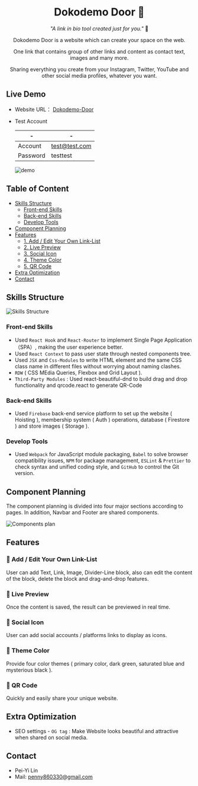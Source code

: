 <h1 align="center"> Dokodemo Door 🚪 </h1> 

<p align="center"> <i>"A link in bio tool created just for you."</i> 🔑</p>

<p align="center">
    Dokodemo Door is a website which can create your space on the web.
</p>
<p align="center">
    One link that contains group of other links and content as contact text, images and many more.
</p>
<p align="center">
    Sharing everything you create from your Instagram, Twitter, YouTube and other social media profiles, whatever you want.
</p>

## Live Demo
-   Website URL： [Dokodemo-Door](https://dokodemo-door.web.app/)
-   Test Account

    | -  | - |
    | -------- | ------------- |
    | Account  | test@test.com |
    | Password | testtest      |

    ![demo](https://user-images.githubusercontent.com/110281590/222951547-58283e36-f524-493c-8c14-033a8b974f65.gif)

## Table of Content

- [Skills Structure](https://github.com/Penny0330/Dokodemo-Door#skills-structure)
    - [Front-end Skills](https://github.com/Penny0330/Dokodemo-Door#front-end-skills)
    - [Back-end Skills](https://github.com/Penny0330/Dokodemo-Door#back-end-skills)
    - [Develop Tools](https://github.com/Penny0330/Dokodemo-Door#develop-tools)
- [Component Planning](https://github.com/Penny0330/Dokodemo-Door#component-planning)
- [Features](https://github.com/Penny0330/Dokodemo-Door#features)
    - [1. Add / Edit Your Own Link-List](https://github.com/Penny0330/Dokodemo-Door#-add--edit-your-own-link-list)
    - [2. Live Preview](https://github.com/Penny0330/Dokodemo-Door#-live-preview)
    - [3. Social Icon](https://github.com/Penny0330/Dokodemo-Door#-social-icon)
    - [4. Theme Color](https://github.com/Penny0330/Dokodemo-Door#-live-preview)
    - [5. QR Code](https://github.com/Penny0330/Dokodemo-Door#-qr-code)
- [Extra Optimization](https://github.com/Penny0330/Dokodemo-Door#extra-optimization)
- [Contact](https://github.com/Penny0330/Dokodemo-Door#contact)

## Skills Structure

![Skills Structure](https://user-images.githubusercontent.com/110281590/222961732-c4e38ec3-210a-432f-bfbb-d433758da074.png)

### Front-end Skills

-   Used `React Hook` and `React-Router` to implement Single Page Application（SPA）, making the user experience better.
-   Used `React Context` to pass user state through nested components tree.
-   Used `JSX` and `Css-Modules` to write HTML element and the same CSS class name in different files without worrying about naming clashes.
-   `RDW` ( CSS MEdia Queries, Flexbox and Grid Layout ).
-   `Third-Party Modules` : Used react-beautiful-dnd to build drag and drop functionality and qrcode.react to generate QR-Code

### Back-end Skills

-   Used `Firebase` back-end service platform to set up the website ( Hoisting ), membership system ( Auth ) operations, database ( Firestore ) and store images ( Storage ).

### Develop Tools

-   Used `Webpack` for JavaScript module packaging, `Babel` to solve browser compatibility issues, `NPM` for package management, `ESLint` & `Prettier` to check syntax and unified coding style, and `GitHub` to control the Git version.

## Component Planning

The component planning is divided into four major sections according to pages. In addition, Navbar and Footer are shared components.

![Components plan](https://user-images.githubusercontent.com/110281590/222951641-5a32d3d1-0f81-4f13-be5e-2b4de414845b.png)

## Features

### 🔔 Add / Edit Your Own Link-List

User can add Text, Link, Image, Divider-Line block, also can edit the content of the block, delete the block and drag-and-drop features.

### 🔔 Live Preview

Once the content is saved, the result can be previewed in real time.

### 🔔 Social Icon

User can add social accounts / platforms links to display as icons.

### 🔔 Theme Color

Provide four color themes ( primary color, dark green, saturated blue and mysterious black ).

### 🔔 QR Code

Quickly and easily share your unique website.

## Extra Optimization

-   SEO settings - `OG tag` : Make Website looks beautiful and attractive when shared on social media.

## Contact

-   Pei-Yi Lin
-   Mail: penny860330@gmail.com
